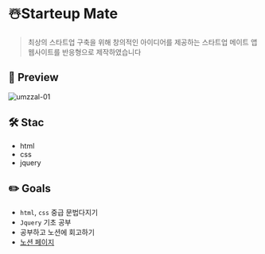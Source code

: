 # ☃️Starteup Mate
> 최상의 스타트업 구축을 위해 창의적인 아이디어를 제공하는 스타트업 메이트 앱 웹사이트를 반응형으로 제작하였습니다

## 🐧 Preview
![umzzal-01](https://user-images.githubusercontent.com/83990943/175841880-20d8a1e8-f5d3-4631-93fe-46317f5fd30e.gif)

## 🛠️ Stac
* html
* css
* jquery

## ✏️ Goals
* `html`, `css` 중급 문법다지기
* `Jquery` 기초 공부
* 공부하고 노션에 회고하기
* [노션 페이지](https://resolute-cent-2ac.notion.site/d55fce3b9d38423fb00d2e01cc6e44a7)
